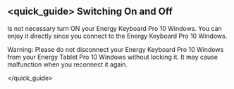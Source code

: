 ## <quick_guide> Switching On and Off

Is not necessary turn ON your Energy Keyboard Pro 10 Windows. You can enjoy it directly since you connect to the Energy Keyboard Pro 10 Windows.

Warning: Please do not disconnect your Energy Keyboard Pro 10 Windows from your Energy Tablet Pro 10 Windows without locking it. It may cause malfunction when you reconnect it again.

</quick_guide>
